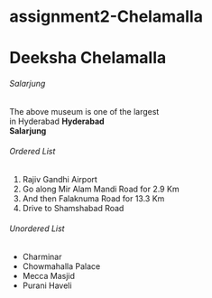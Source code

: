 # assignment2-Chelamalla
# Deeksha Chelamalla
###### Salarjung
The above museum is one of the largest <br>
in Hyderabad
**Hyderabad** <br>
**Salarjung** <br>
###### Ordered List
1. Rajiv Gandhi Airport
2. Go along Mir Alam Mandi Road for 2.9 Km
3. And then Falaknuma Road for 13.3 Km
4. Drive to Shamshabad Road
###### Unordered List
- Charminar
- Chowmahalla Palace
- Mecca Masjid
- Purani Haveli
